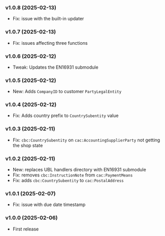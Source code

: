### v1.0.8 (2025-02-13)

- Fix: issue with the built-in updater
  
### v1.0.7 (2025-02-13)

- Fix: issues affecting three functions

### v1.0.6 (2025-02-12)

- Tweak: Updates the EN16931 submodule

### v1.0.5 (2025-02-12)

- New: Adds `CompanyID` to customer `PartyLegalEntity`

### v1.0.4 (2025-02-12)

- Fix: Adds country prefix to `CountrySubentity` value
  
### v1.0.3 (2025-02-11)

- Fix: `cbc:CountrySubentity` on `cac:AccountingSupplierParty` not getting the shop state

### v1.0.2 (2025-02-11)

- New: replaces UBL handlers directory with EN16931 submodule
- Fix: removes `cbc:InstructionNote` from `cac:PaymentMeans`
- Fix: adds `cbc:CountrySubentity` to `cac:PostalAddress`

### v1.0.1 (2025-02-07)

- Fix: issue with due date timestamp

### v1.0.0 (2025-02-06)

- First release
